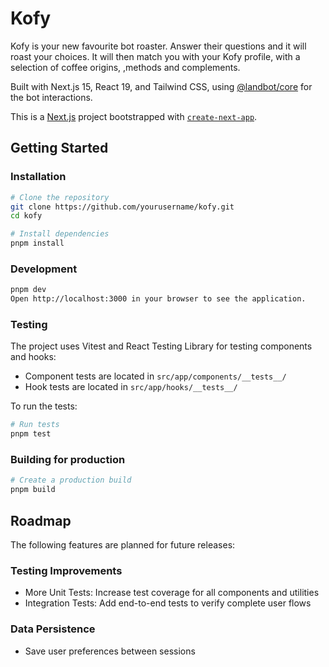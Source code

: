# Kofy

Kofy is your new favourite bot roaster. Answer their questions and it will roast your choices. It will then match you with your Kofy profile, with a selection of coffee origins, ,methods and complements.

Built with Next.js 15, React 19, and Tailwind CSS, using [@landbot/core](https://www.npmjs.com/package/@landbot/core) for the bot interactions.

This is a [Next.js](https://nextjs.org) project bootstrapped with [`create-next-app`](https://nextjs.org/docs/app/api-reference/cli/create-next-app).

## Getting Started

### Installation

```bash
# Clone the repository
git clone https://github.com/yourusername/kofy.git
cd kofy

# Install dependencies
pnpm install
```

### Development
```bash
pnpm dev
Open http://localhost:3000 in your browser to see the application.
```

### Testing
The project uses Vitest and React Testing Library for testing components and hooks:

- Component tests are located in `src/app/components/__tests__/`
- Hook tests are located in `src/app/hooks/__tests__/`

To run the tests:
```bash
# Run tests
pnpm test
```

### Building for production
```bash
# Create a production build
pnpm build
```

## Roadmap
The following features are planned for future releases:

### Testing Improvements
- More Unit Tests: Increase test coverage for all components and utilities
- Integration Tests: Add end-to-end tests to verify complete user flows

### Data Persistence
- Save user preferences between sessions
